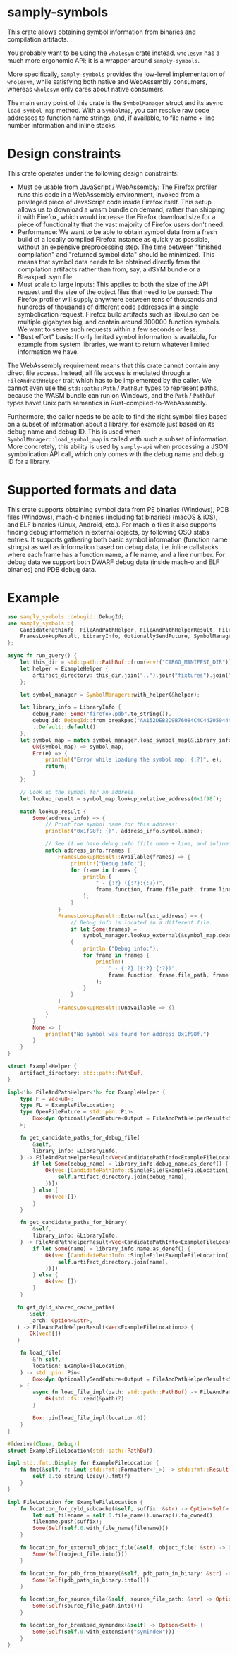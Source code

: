 # samply-symbols

This crate allows obtaining symbol information from binaries and compilation artifacts.

You probably want to be using the [`wholesym` crate](https://docs.rs/wholesym/) instead.
`wholesym` has a much more ergonomic API; it is a wrapper around `samply-symbols`.

More specifically, `samply-symbols` provides the low-level implementation of `wholesym`,
while satisfying both native and WebAssembly consumers, whereas `wholesym` only cares about
native consumers.

The main entry point of this crate is the `SymbolManager` struct and its async `load_symbol_map` method.
With a `SymbolMap`, you can resolve raw code addresses to function name strings, and, if available,
to file name + line number information and inline stacks.

# Design constraints

This crate operates under the following design constraints:

  - Must be usable from JavaScript / WebAssembly: The Firefox profiler runs this code in a
    WebAssembly environment, invoked from a privileged piece of JavaScript code inside Firefox itself.
    This setup allows us to download a wasm bundle on demand, rather than shipping
    it with Firefox, which would increase the Firefox download size for a piece of functionality
    that the vast majority of Firefox users don't need.
  - Performance: We want to be able to obtain symbol data from a fresh build of a locally compiled
    Firefox instance as quickly as possible, without an expensive preprocessing step. The time between
    "finished compilation" and "returned symbol data" should be minimized. This means that symbol
    data needs to be obtained directly from the compilation artifacts rather than from, say, a
    dSYM bundle or a Breakpad .sym file.
  - Must scale to large inputs: This applies to both the size of the API request and the size of the
    object files that need to be parsed: The Firefox profiler will supply anywhere between tens of
    thousands and hundreds of thousands of different code addresses in a single symbolication request.
    Firefox build artifacts such as libxul.so can be multiple gigabytes big, and contain around 300000
    function symbols. We want to serve such requests within a few seconds or less.
  - "Best effort" basis: If only limited symbol information is available, for example from system
    libraries, we want to return whatever limited information we have.

The WebAssembly requirement means that this crate cannot contain any direct file access.
Instead, all file access is mediated through a `FileAndPathHelper` trait which has to be implemented
by the caller. We cannot even use the `std::path::Path` / `PathBuf` types to represent paths,
because the WASM bundle can run on Windows, and the `Path` / `PathBuf` types have! Unix path
semantics in Rust-compiled-to-WebAssembly.

Furthermore, the caller needs to be able to find the right symbol files based on a subset
of information about a library, for example just based on its debug name and debug ID. This
is used when `SymbolManager::load_symbol_map` is called with such a subset of information.
More concretely, this ability is used by `samply-api` when processing a JSON symbolication
API call, which only comes with the debug name and debug ID for a library.

# Supported formats and data

This crate supports obtaining symbol data from PE binaries (Windows), PDB files (Windows),
mach-o binaries (including fat binaries) (macOS & iOS), and ELF binaries (Linux, Android, etc.).
For mach-o files it also supports finding debug information in external objects, by following
OSO stabs entries.
It supports gathering both basic symbol information (function name strings) as well as information
based on debug data, i.e. inline callstacks where each frame has a function name, a file name,
and a line number.
For debug data we support both DWARF debug data (inside mach-o and ELF binaries) and PDB debug data.

# Example

```rust
use samply_symbols::debugid::DebugId;
use samply_symbols::{
    CandidatePathInfo, FileAndPathHelper, FileAndPathHelperResult, FileLocation,
    FramesLookupResult, LibraryInfo, OptionallySendFuture, SymbolManager,
};

async fn run_query() {
    let this_dir = std::path::PathBuf::from(env!("CARGO_MANIFEST_DIR"));
    let helper = ExampleHelper {
        artifact_directory: this_dir.join("..").join("fixtures").join("win64-ci"),
    };

    let symbol_manager = SymbolManager::with_helper(&helper);

    let library_info = LibraryInfo {
        debug_name: Some("firefox.pdb".to_string()),
        debug_id: DebugId::from_breakpad("AA152DEB2D9B76084C4C44205044422E1").ok(),
        ..Default::default()
    };
    let symbol_map = match symbol_manager.load_symbol_map(&library_info).await {
        Ok(symbol_map) => symbol_map,
        Err(e) => {
            println!("Error while loading the symbol map: {:?}", e);
            return;
        }
    };

    // Look up the symbol for an address.
    let lookup_result = symbol_map.lookup_relative_address(0x1f98f);

    match lookup_result {
        Some(address_info) => {
            // Print the symbol name for this address:
            println!("0x1f98f: {}", address_info.symbol.name);

            // See if we have debug info (file name + line, and inlined frames):
            match address_info.frames {
                FramesLookupResult::Available(frames) => {
                    println!("Debug info:");
                    for frame in frames {
                        println!(
                            " - {:?} ({:?}:{:?})",
                            frame.function, frame.file_path, frame.line_number
                        );
                    }
                }
                FramesLookupResult::External(ext_address) => {
                    // Debug info is located in a different file.
                    if let Some(frames) =
                        symbol_manager.lookup_external(&symbol_map.debug_file_location(), &ext_address).await
                    {
                        println!("Debug info:");
                        for frame in frames {
                            println!(
                                " - {:?} ({:?}:{:?})",
                                frame.function, frame.file_path, frame.line_number
                            );
                        }
                    }
                }
                FramesLookupResult::Unavailable => {}
            }
        }
        None => {
            println!("No symbol was found for address 0x1f98f.")
        }
    }
}

struct ExampleHelper {
    artifact_directory: std::path::PathBuf,
}

impl<'h> FileAndPathHelper<'h> for ExampleHelper {
    type F = Vec<u8>;
    type FL = ExampleFileLocation;
    type OpenFileFuture = std::pin::Pin<
        Box<dyn OptionallySendFuture<Output = FileAndPathHelperResult<Self::F>> + 'h>,
    >;

    fn get_candidate_paths_for_debug_file(
        &self,
        library_info: &LibraryInfo,
    ) -> FileAndPathHelperResult<Vec<CandidatePathInfo<ExampleFileLocation>>> {
        if let Some(debug_name) = library_info.debug_name.as_deref() {
            Ok(vec![CandidatePathInfo::SingleFile(ExampleFileLocation(
                self.artifact_directory.join(debug_name),
            ))])
        } else {
            Ok(vec![])
        }
    }

    fn get_candidate_paths_for_binary(
        &self,
        library_info: &LibraryInfo,
    ) -> FileAndPathHelperResult<Vec<CandidatePathInfo<ExampleFileLocation>>> {
        if let Some(name) = library_info.name.as_deref() {
            Ok(vec![CandidatePathInfo::SingleFile(ExampleFileLocation(
                self.artifact_directory.join(name),
            ))])
        } else {
            Ok(vec![])
        }
    }

   fn get_dyld_shared_cache_paths(
       &self,
       _arch: Option<&str>,
   ) -> FileAndPathHelperResult<Vec<ExampleFileLocation>> {
       Ok(vec![])
   }

    fn load_file(
        &'h self,
        location: ExampleFileLocation,
    ) -> std::pin::Pin<
        Box<dyn OptionallySendFuture<Output = FileAndPathHelperResult<Self::F>> + 'h>,
    > {
        async fn load_file_impl(path: std::path::PathBuf) -> FileAndPathHelperResult<Vec<u8>> {
            Ok(std::fs::read(&path)?)
        }

        Box::pin(load_file_impl(location.0))
    }
}

#[derive(Clone, Debug)]
struct ExampleFileLocation(std::path::PathBuf);

impl std::fmt::Display for ExampleFileLocation {
    fn fmt(&self, f: &mut std::fmt::Formatter<'_>) -> std::fmt::Result {
        self.0.to_string_lossy().fmt(f)
    }
}

impl FileLocation for ExampleFileLocation {
    fn location_for_dyld_subcache(&self, suffix: &str) -> Option<Self> {
        let mut filename = self.0.file_name().unwrap().to_owned();
        filename.push(suffix);
        Some(Self(self.0.with_file_name(filename)))
    }

    fn location_for_external_object_file(&self, object_file: &str) -> Option<Self> {
        Some(Self(object_file.into()))
    }

    fn location_for_pdb_from_binary(&self, pdb_path_in_binary: &str) -> Option<Self> {
        Some(Self(pdb_path_in_binary.into()))
    }

    fn location_for_source_file(&self, source_file_path: &str) -> Option<Self> {
        Some(Self(source_file_path.into()))
    }

    fn location_for_breakpad_symindex(&self) -> Option<Self> {
        Some(Self(self.0.with_extension("symindex")))
    }
}
```